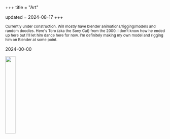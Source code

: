 +++
title = "Art"

updated = 2024-08-17
+++

<small>
Currently under construction. Will mostly have blender animations/rigging/models and random doodles. Here's Toro (aka the Sony Cat) from the 2000. I don't know how he ended up here but I'll let him dance here for now. I'm definitely making my own model and rigging him on Blender at some point.
</small>

2024-00-00
<div>
<a class="imglink" href="/img/toro.gif" target="_blank" width="25%" height="25%">
    <img src="/img/toro.gif" width="25%" height="25%">
</a>
<div>
